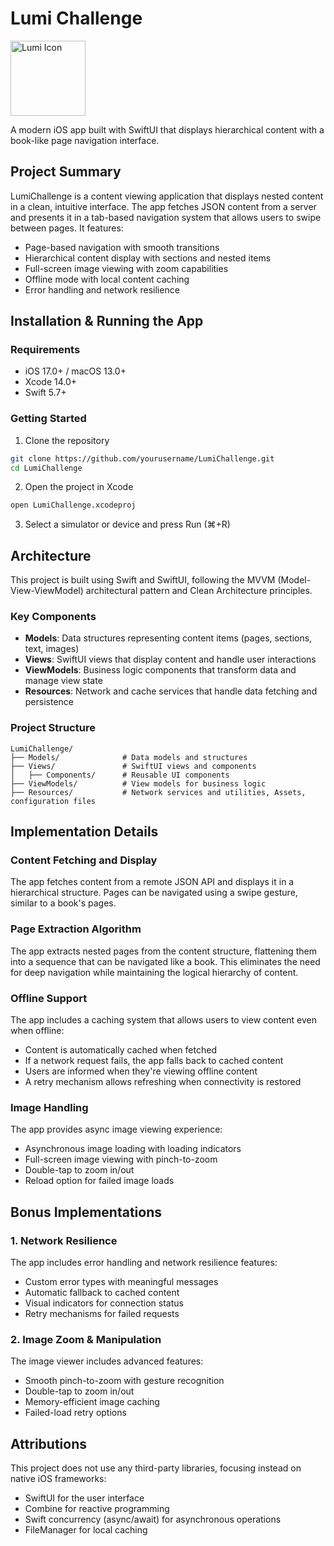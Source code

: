 # Lumi Challenge
<img src="https://github.com/user-attachments/assets/86ff9f4e-6e44-429d-a8b5-965f6503c1e9" alt="Lumi Icon" width="120" />

A modern iOS app built with SwiftUI that displays hierarchical content with a book-like page navigation interface.

## Project Summary

LumiChallenge is a content viewing application that displays nested content in a clean, intuitive interface. The app fetches JSON content from a server and presents it in a tab-based navigation system that allows users to swipe between pages. It features:

- Page-based navigation with smooth transitions
- Hierarchical content display with sections and nested items
- Full-screen image viewing with zoom capabilities
- Offline mode with local content caching
- Error handling and network resilience

## Installation & Running the App

### Requirements

- iOS 17.0+ / macOS 13.0+
- Xcode 14.0+
- Swift 5.7+

### Getting Started

1. Clone the repository
```bash
git clone https://github.com/yourusername/LumiChallenge.git
cd LumiChallenge
```

2. Open the project in Xcode
```bash
open LumiChallenge.xcodeproj
```

3. Select a simulator or device and press Run (⌘+R)

## Architecture

This project is built using Swift and SwiftUI, following the MVVM (Model-View-ViewModel) architectural pattern and Clean Architecture principles.

### Key Components

- **Models**: Data structures representing content items (pages, sections, text, images)
- **Views**: SwiftUI views that display content and handle user interactions
- **ViewModels**: Business logic components that transform data and manage view state
- **Resources**: Network and cache services that handle data fetching and persistence

### Project Structure

```
LumiChallenge/
├── Models/              # Data models and structures
├── Views/               # SwiftUI views and components
│   ├── Components/      # Reusable UI components
├── ViewModels/          # View models for business logic
├── Resources/           # Network services and utilities, Assets, configuration files
```

## Implementation Details

### Content Fetching and Display

The app fetches content from a remote JSON API and displays it in a hierarchical structure. Pages can be navigated using a swipe gesture, similar to a book's pages.

### Page Extraction Algorithm

The app extracts nested pages from the content structure, flattening them into a sequence that can be navigated like a book. This eliminates the need for deep navigation while maintaining the logical hierarchy of content.

### Offline Support

The app includes a caching system that allows users to view content even when offline:

- Content is automatically cached when fetched
- If a network request fails, the app falls back to cached content
- Users are informed when they're viewing offline content
- A retry mechanism allows refreshing when connectivity is restored

### Image Handling

The app provides async image viewing experience:

- Asynchronous image loading with loading indicators
- Full-screen image viewing with pinch-to-zoom
- Double-tap to zoom in/out
- Reload option for failed image loads

## Bonus Implementations

### 1. Network Resilience

The app includes error handling and network resilience features:

- Custom error types with meaningful messages
- Automatic fallback to cached content
- Visual indicators for connection status
- Retry mechanisms for failed requests

### 2. Image Zoom & Manipulation

The image viewer includes advanced features:

- Smooth pinch-to-zoom with gesture recognition
- Double-tap to zoom in/out
- Memory-efficient image caching
- Failed-load retry options

## Attributions

This project does not use any third-party libraries, focusing instead on native iOS frameworks:

- SwiftUI for the user interface
- Combine for reactive programming
- Swift concurrency (async/await) for asynchronous operations
- FileManager for local caching
